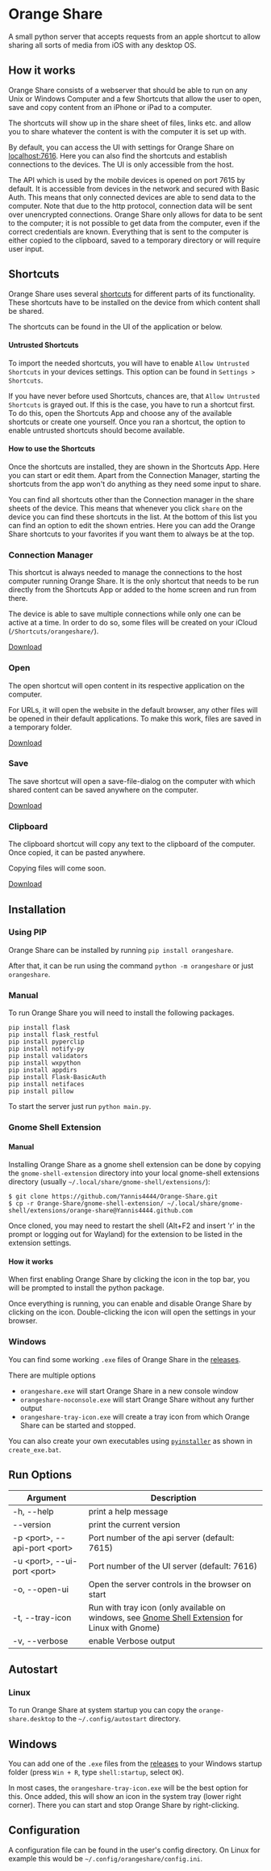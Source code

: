 # Orange Share
A small python server that accepts requests from an apple shortcut to allow sharing all sorts of media from iOS with any desktop OS.

## How it works
Orange Share consists of a webserver that should be able to run on any Unix or Windows Computer and a few Shortcuts
that allow the user to open, save and copy content from an iPhone or iPad to a computer.

The shortcuts will show up in the share sheet of files, links etc. and allow you to share whatever the content is with
the computer it is set up with.

By default, you can access the UI with settings for Orange Share on [localhost:7616](http://localhost:7616).
Here you can also find the shortcuts and establish connections to the devices.
The UI is only accessible from the host.

The API which is used by the mobile devices is opened on port 7615 by default.
It is accessible from devices in the network and secured with Basic Auth.
This means that only connected devices are able to send data to the computer.
Note that due to the http protocol, connection data will be sent over unencrypted connections.
Orange Share only allows for data to be sent to the computer; it is not possible to get data from the computer,
even if the correct credentials are known.
Everything that is sent to the computer is either copied to the clipboard, saved to a temporary directory or will require user input.

## Shortcuts

Orange Share uses several [shortcuts](https://support.apple.com/guide/shortcuts/welcome/ios) for different parts of its functionality.
These shortcuts have to be installed on the device from which content shall be shared.

The shortcuts can be found in the UI of the application or below.

#### Untrusted Shortcuts

To import the needed shortcuts, you will have to enable `Allow Untrusted Shortcuts` in your devices settings.
This option can be found in `Settings > Shortcuts`.

If you have never before used Shortcuts, chances are, that `Allow Untrusted Shortcuts` is grayed out.
If this is the case, you have to run a shortcut first.
To do this, open the Shortcuts App and choose any of the available shortcuts or create one yourself.
Once you ran a shortcut, the option to enable untrusted shortcuts should become available.

#### How to use the Shortcuts

Once the shortcuts are installed, they are shown in the Shortcuts App.
Here you can start or edit them.
Apart from the Connection Manager, starting the shortcuts from the app won't do anything as they need some input to share.

You can find all shortcuts other than the Connection manager in the share sheets of the device.
This means that whenever you click `share` on the device you can find these shortcuts in the list.
At the bottom of this list you can find an option to edit the shown entries.
Here you can add the Orange Share shortcuts to your favorites if you want them to always be at the top.

### Connection Manager

This shortcut is always needed to manage the connections to the host computer running Orange Share.
It is the only shortcut that needs to be run directly from the Shortcuts App or added to the home screen and run from there.

The device is able to save multiple connections while only one can be active at a time.
In order to do so, some files will be created on your iCloud (`/Shortcuts/orangeshare/`).

[Download](https://www.icloud.com/shortcuts/871ca1ca24d84d00bd2ac9c02df55962)

### Open

The open shortcut will open content in its respective application on the computer.

For URLs, it will open the website in the default browser, any other files will be opened in their default applications.
To make this work, files are saved in a temporary folder.

[Download](https://www.icloud.com/shortcuts/970a193be8cc453fa51fb68a9104c4b5)

### Save

The save shortcut will open a save-file-dialog on the computer with which shared content can be saved anywhere on the computer.

[Download](https://www.icloud.com/shortcuts/e4f3008d12334f26858851066172e40c)

### Clipboard

The clipboard shortcut will copy any text to the clipboard of the computer.
Once copied, it can be pasted anywhere.

Copying files will come soon.

[Download](https://www.icloud.com/shortcuts/46539bc5d8f64faab67289044b205342)

## Installation

### Using PIP

Orange Share can be installed by running `pip install orangeshare`.

After that, it can be run using the command `python -m orangeshare` or just `orangeshare`.

### Manual

To run Orange Share you will need to install the following packages.

```shell
pip install flask
pip install flask_restful
pip install pyperclip
pip install notify-py
pip install validators
pip install wxpython
pip install appdirs
pip install Flask-BasicAuth
pip install netifaces
pip install pillow
```

To start the server just run `python main.py`.

### Gnome Shell Extension

[comment]: <> (#### Gnome Extension)

[comment]: <> (The Gnome Extension is available [here]&#40;https://extensions.gnome.org/extension/4469/orange-share/&#41;.)

#### Manual

Installing Orange Share as a gnome shell extension can be done by copying the `gnome-shell-extension` directory
into your local gnome-shell extensions directory (usually `~/.local/share/gnome-shell/extensions/`):

```
$ git clone https://github.com/Yannis4444/Orange-Share.git
$ cp -r Orange-Share/gnome-shell-extension/ ~/.local/share/gnome-shell/extensions/orange-share@Yannis4444.github.com
```

Once cloned, you may need to restart the shell (Alt+F2 and insert 'r' in the prompt or logging out for Wayland)
for the extension to be listed in the extension settings.

#### How it works

When first enabling Orange Share by clicking the icon in the top bar, you will be prompted to install the python package.

Once everything is running, you can enable and disable Orange Share by clicking on the icon.
Double-clicking the icon will open the settings in your browser.

### Windows

You can find some working `.exe` files of Orange Share in the [releases](https://github.com/Yannis4444/Orange-Share/releases).

There are multiple options
 - `orangeshare.exe` will start Orange Share in a new console window
 - `orangeshare-noconsole.exe` will start Orange Share without any further output
 - `orangeshare-tray-icon.exe` will create a tray icon from which Orange Share can be started and stopped.

You can also create your own executables using [`pyinstaller`](https://github.com/pyinstaller/pyinstaller) as shown in `create_exe.bat`.

## Run Options

Argument | Description
---------|------------
-h, --help | print a help message
--version | print the current version
-p \<port\>, --api-port \<port\> | Port number of the api server (default: 7615)
-u \<port\>, --ui-port \<port\> | Port number of the UI server (default: 7616)
-o, --open-ui | Open the server controls in the browser on start
-t, --tray-icon | Run with tray icon (only available on windows, see [Gnome Shell Extension](#gnome-shell-extension) for Linux with Gnome)
-v, --verbose | enable Verbose output


## Autostart
### Linux

To run Orange Share at system startup you can copy the `orange-share.desktop` to the `~/.config/autostart` directory.

## Windows

You can add one of the `.exe` files from the [releases](https://github.com/Yannis4444/Orange-Share/releases) to your Windows startup folder (press `Win + R`, type `shell:startup`, select `OK`).

In most cases, the `orangeshare-tray-icon.exe` will be the best option for this.
Once added, this will show an icon in the system tray (lower right corner).
There you can start and stop Orange Share by right-clicking.

## Configuration

A configuration file can be found in the user's config directory.
On Linux for example this would be `~/.config/orangeshare/config.ini`.